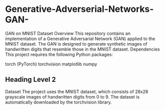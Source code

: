 # Generative-Adverserial-Networks-GAN-
GAN on MNIST Dataset
Overview
This repository contains an implementation of a Generative Adversarial Network (GAN) applied to the MNIST dataset. The GAN is designed to generate synthetic images of handwritten digits that resemble those in the MNIST dataset.
Dependencies
This project requires the following Python packages:

torch (PyTorch)
torchvision
matplotlib
numpy
## Heading Level 2
Dataset
The project uses the MNIST dataset, which consists of 28x28 grayscale images of handwritten digits from 0 to 9. The dataset is automatically downloaded by the torchvision library.
